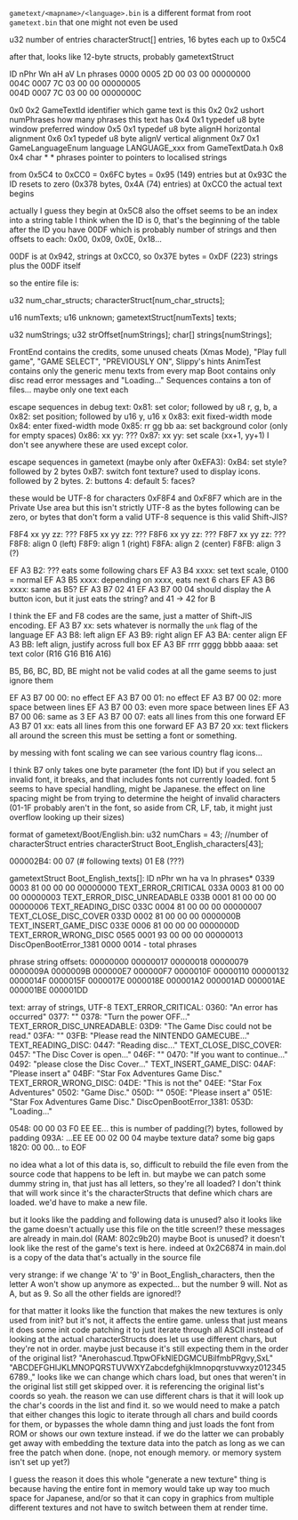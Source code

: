 `gametext/<mapname>/<language>.bin` is a different format from root `gametext.bin`
that one might not even be used

u32 number of entries
characterStruct[] entries, 16 bytes each up to 0x5C4

after that, looks like 12-byte structs, probably gametextStruct

ID   nPhr Wn aH aV Ln phrases
0000 0005 2D 00 03 00 00000000  
004C 0007 7C 03 00 00 00000005  
004D 0007 7C 03 00 00 0000000C  

0x0	0x2	GameTextId	identifier	which game text is this
0x2	0x2	ushort	numPhrases	how many phrases this text has
0x4	0x1	typedef u8 byte	window	preferred window
0x5	0x1	typedef u8 byte	alignH	horizontal alignment
0x6	0x1	typedef u8 byte	alignV	vertical alignment
0x7	0x1	GameLanguageEnum	language	LANGUAGE_xxx from GameTextData.h
0x8	0x4	char * *	phrases	pointer to <numPhrases> pointers to localised strings

from 0x5C4 to 0xCC0 = 0x6FC bytes = 0x95 (149) entries
but at 0x93C the ID resets to zero (0x378 bytes, 0x4A (74) entries)
at 0xCC0 the actual text begins

actually I guess they begin at 0x5C8
also the offset seems to be an index into a string table
I think when the ID is 0, that's the beginning of the table
after the ID you have 00DF which is probably number of strings
and then offsets to each: 0x00, 0x09, 0x0E, 0x18...

00DF is at 0x942, strings at 0xCC0, so 0x37E bytes = 0xDF (223) strings plus the 00DF itself

so the entire file is:

u32 num_char_structs;
characterStruct[num_char_structs];

u16 numTexts;
u16 unknown;
gametextStruct[numTexts] texts;

u32 numStrings;
u32 strOffset[numStrings];
char[] strings[numStrings];

FrontEnd contains the credits, some unused cheats (Xmas Mode), "Play full game", "GAME SELECT", "PREVIOUSLY ON", Slippy's hints
AnimTest contains only the generic menu texts from every map
Boot contains only disc read error messages and "Loading..."
Sequences contains a ton of files... maybe only one text each

escape sequences in debug text:
0x81: set color; followed by u8 r, g, b, a
0x82: set position; followed by u16 y, u16 x
0x83: exit fixed-width mode
0x84: enter fixed-width mode
0x85: rr gg bb aa: set background color (only for empty spaces)
0x86: xx yy: ???
0x87: xx yy: set scale (xx+1, yy+1)
I don't see anywhere these are used except color.

escape sequences in gametext (maybe only after 0xEFA3):
0xB4: set style? followed by 2 bytes
0xB7: switch font texture? used to display icons. followed by 2 bytes.
    2: buttons
    4: default
    5: faces?

these would be UTF-8 for characters 0xF8F4 and 0xF8F7 which are in the Private Use area
but this isn't strictly UTF-8 as the bytes following can be zero, or bytes that don't form a valid UTF-8 sequence
is this valid Shift-JIS?

F8F4 xx yy zz: ???
F8F5 xx yy zz: ???
F8F6 xx yy zz: ???
F8F7 xx yy zz: ???
F8F8: align 0 (left)
F8F9: align 1 (right)
F8FA: align 2 (center)
F8FB: align 3 (?)

EF A3 B2: ??? eats some following chars
EF A3 B4 xxxx: set text scale, 0100 = normal
EF A3 B5 xxxx: depending on xxxx, eats next 6 chars
EF A3 B6 xxxx: same as B5?
EF A3 B7 02 41 EF A3 B7 00 04 should display the A button icon, but it just eats the string?
and 41 -> 42 for B

I think the EF and F8 codes are the same, just a matter of Shift-JIS encoding.
EF A3 B7 xx: sets whatever is normally the `unk` flag of the language
EF A3 B8: left align
EF A3 B9: right align
EF A3 BA: center align
EF A3 BB: left align, justify across full box
EF A3 BF rrrr gggg bbbb aaaa: set text color (R16 G16 B16 A16)

B5, B6, BC, BD, BE might not be valid codes at all
the game seems to just ignore them

EF A3 B7 00 00: no effect
EF A3 B7 00 01: no effect
EF A3 B7 00 02: more space between lines
EF A3 B7 00 03: even more space between lines
EF A3 B7 00 06: same as 3
EF A3 B7 00 07: eats all lines from this one forward
EF A3 B7 01 xx: eats all lines from this one forward
EF A3 B7 20 xx: text flickers all around the screen
this must be setting a font or something.

by messing with font scaling we can see various country flag icons...

I think B7 only takes one byte parameter (the font ID) but if you select an invalid font, it breaks, and that includes fonts not currently loaded.
font 5 seems to have special handling, might be Japanese.
the effect on line spacing might be from trying to determine the height of invalid characters (01-1F probably aren't in the font, so aside from CR, LF, tab, it might just overflow looking up their sizes)


format of gametext/Boot/English.bin:
u32 numChars = 43; //number of characterStruct entries
characterStruct Boot_English_characters[43];

000002B4:  00 07 (# following texts)
01 E8  (???)

gametextStruct Boot_English_texts[]:
 ID  nPhr wn ha va ln  phrases*
0339 0003 81 00 00 00  00000000  TEXT_ERROR_CRITICAL
033A 0003 81 00 00 00  00000003  TEXT_ERROR_DISC_UNREADABLE
033B 0001 81 00 00 00  00000006  TEXT_READING_DISC
033C 0004 81 00 00 00  00000007  TEXT_CLOSE_DISC_COVER
033D 0002 81 00 00 00  0000000B  TEXT_INSERT_GAME_DISC
033E 0006 81 00 00 00  0000000D  TEXT_ERROR_WRONG_DISC
0565 0001 93 00 00 00  00000013  DiscOpenBootError_1381
0000 0014 - total phrases

phrase string offsets:
00000000 00000017 00000018 00000079
0000009A 0000009B 000000E7 000000F7
0000010F 00000110 00000132 0000014F
0000015F 0000017E 0000018E 000001A2
000001AD 000001AE 000001BE 000001DD

text: array of strings, UTF-8
TEXT_ERROR_CRITICAL:
    0360: "An error has occurred"
    0377: ""
    0378: "Turn the power OFF..."
TEXT_ERROR_DISC_UNREADABLE:
    03D9: "The Game Disc could not be read."
    03FA: ""
    03FB: "Please read the NINTENDO GAMECUBE..."
TEXT_READING_DISC:
    0447: "Reading disc..."
TEXT_CLOSE_DISC_COVER:
    0457: "The Disc Cover is open..."
    046F: ""
    0470: "If you want to continue..."
    0492: "please close the Disc Cover..."
TEXT_INSERT_GAME_DISC:
    04AF: "Please insert a"
    04BF: "Star Fox Adventures Game Disc."
TEXT_ERROR_WRONG_DISC:
    04DE: "This is not the"
    04EE: "Star Fox Adventures"
    0502: "Game Disc."
    050D: ""
    050E: "Please insert a"
    051E: "Star Fox Adventures Game Disc."
DiscOpenBootError_1381:
    053D: "Loading..."


0548: 00 00 03 F0 EE EE... this is number of padding(?) bytes, followed by padding
093A: ...EE EE 00 02 00 04 maybe texture data? some big gaps
1820: 00 00... to EOF

no idea what a lot of this data is, so, difficult to rebuild the file even from the source code that happens to be left in.
but maybe we can patch some dummy string in, that just has all letters, so they're all loaded?
I don't think that will work since it's the characterStructs that define which chars are loaded.
we'd have to make a new file.

but it looks like the padding and following data is unused?
also it looks like the game doesn't actually use this file on the title screen!?
these messages are already in main.dol (RAM: 802c9b20)
maybe Boot is unused? it doesn't look like the rest of the game's text is here.
indeed at 0x2C6874 in main.dol is a copy of the data that's actually in the source file

very strange: if we change 'A' to '9' in Boot_English_characters, then the letter A won't show up anymore as expected... but the number 9 will. Not as A, but as 9. So all the other fields are ignored!?

for that matter it looks like the function that makes the new textures is only used from init? but it's not, it affects the entire game.
unless that just means it does some init code
patching it to just iterate through all ASCII instead of looking at the actual characterStructs does let us use different chars, but they're not in order.
maybe just because it's still expecting them in the order of the original list?
"Anerohascud.TtpwOFkNIEDGMCUBilfmbPRgvy,SxL"
"ABCDEFGHIJKLMNOPQRSTUVWXYZabcdefghijklmnopqrstuvwxyz0123456789.,"
looks like we can change which chars load, but ones that weren't in the original list still get skipped over.
it is referencing the original list's coords so yeah.
the reason we can use different chars is that it will look up the char's coords in the list and find it.
so we would need to make a patch that either changes this logic to iterate through all chars and build coords for them, or bypasses the whole damn thing and just loads the font from ROM or shows our own texture instead.
if we do the latter we can probably get away with embedding the texture data into the patch as long as we can free the patch when done.
(nope, not enough memory. or memory system isn't set up yet?)

I guess the reason it does this whole "generate a new texture" thing is because having the entire font in memory would take up way too much space for Japanese, and/or so that it can copy in graphics from multiple different textures and not have to switch between them at render time.
